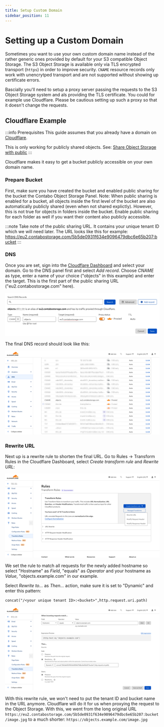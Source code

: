 ```yaml
---
title: Setup Custom Domain
sidebar_position: 11
---
```


# Setting up a Custom Domain

Sometimes you want to use your own custom domain name instead of the rather generic ones provided by default for your S3 compatible Object Storage. The S3 Object Storage is available only via TLS encrypted transport (`https`) in order to improve security. `CNAME` resource records only work with unencrytped transport and are not supported without showing up certificate errors.

Bascially you'll need to setup a proxy server passing the requests to the S3 Object Storage system and als providing the TLS certificate. You could for example use Cloudflare. Please be cautious setting up such a proxy so that it doesn't change the requests.

## Cloudflare Example

:::info Prerequisites
This guide assumes that you already have a domain on [Cloudflare](https://www.cloudflare.com/).

This is only working for publicly shared objects. See: [Share Object Storage with public](/docs/products/Object-Storage/Tutorial/shareWithPublic)
:::

Cloudflare makes it easy to get a bucket publicly accessible on your own domain name.

### Prepare Bucket

First, make sure you have created the bucket and enabled public sharing for the bucket the Contabo Object Storage Panel. Note: When public sharing is enabled for a bucket, all objects inside the first level of the bucket are also automatically publicly shared (even when not shared explictly). However, this is not true for objects in folders inside the bucket. Enable public sharing for each folder as well if you want their content also publicly accessible.

:::note
Take note of the public sharing URL. It contains your unique tenant ID which we will need later. The URL looks like this for example: https://eu2.contabostorage.com/5b5de0931f634e9096479dbc6e65b207:bucket
:::

### DNS

Once you are set, sign into the [Cloudflare Dashboard](https://dash.cloudflare.com/) and select your domain. Go to the DNS panel first and select _Add record_. Choose _CNAME_ as type, enter a name of your choice ("objects" in this example) and enter the target. This is the first part of the public sharing URL ("eu2.contabostorage.com" here).

![Cloudflare DNS Add record](/img/products/object-storage/howto/cname/Cloudflare_DNS_Add_record.png)

The final DNS record should look like this:

![Cloudflare DNS CNAME](/img/products/object-storage/howto/cname/Cloudflare_DNS_CNAME.png)

### Rewrite URL

Next up is a rewrite rule to shorten the final URL. Go to Rules &rarr; Transform Rules in the Cloudflare Dashboard, select _Create transform rule_ and _Rewrite URL_:

![Cloudflare Create transform rule](/img/products/object-storage/howto/cname/Cloudflare_Create_transform_rule.png)

We set the rule to match all requests for the newly added hostname so select "Hostname" as _Field_, "equals" as _Operator_ and your hostname as _Value_, "objects.example.com" in our example.

Select _Rewrite to..._ as _Then..._ action, make sure it is set to "Dynamic" and enter this pattern:

```
concat("/<your unique tenant ID>:<bucket>",http.request.uri.path)
```

![Cloudflare URL Rewrite](/img/products/object-storage/howto/cname/Cloudflare_URL_Rewrite.png)

With this rewrite rule, we won't need to put the tenant ID and bucket name in the URL anymore. Cloudflare will do it for us when proxying the request to the Object Storage. With this, we went from the long original URL `https://eu2.contabostorage.com/5b5de0931f634e9096479dbc6e65b207:bucket/image.jpg` to a much shorter: `https://objects.example.com/image.jpg`
